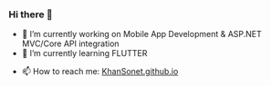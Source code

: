 ### Hi there 👋

<!--
**KhanSonet/KhanSonet** is a ✨ _special_ ✨ repository because its `README.md` (this file) appears on your GitHub profile.

Here are some ideas to get you started:

-->

- 🔭 I’m currently working on Mobile App Development & ASP.NET MVC/Core API integration
- 🌱 I’m currently learning FLUTTER
<!--- - 👯 I’m looking to collaborate on ...
- 🤔 I’m looking for help with ...
- 💬 Ask me about ... -->
- 📫 How to reach me: <a href="https://khansonet.github.io">KhanSonet.github.io</a>
<!-- - 😄 Pronouns: ...
- ⚡ Fun fact: ... -->
